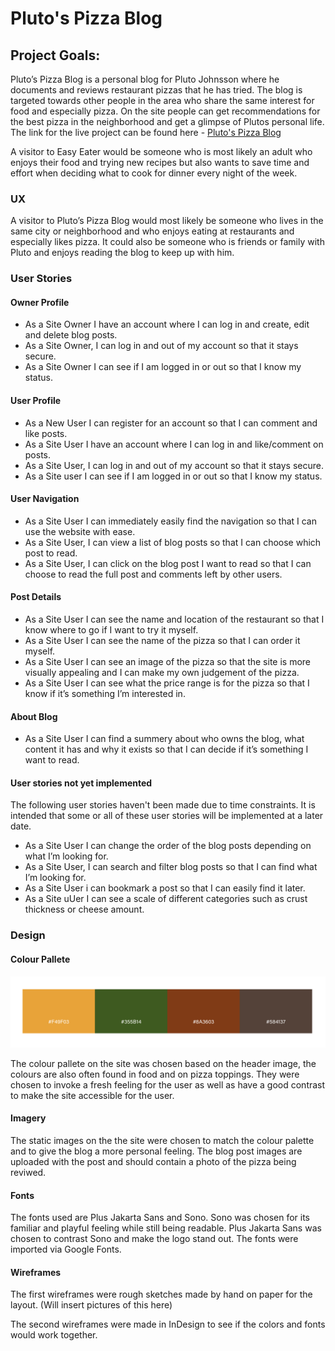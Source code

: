 # Pluto's Pizza Blog 

## Project Goals:

Pluto’s Pizza Blog is a personal blog for Pluto Johnsson where he documents and reviews restaurant pizzas that he has tried. The blog is targeted towards other people in the area who share the same interest for food and especially pizza. On the site people can get recommendations for the best pizza in the neighborhood and get a glimpse of Plutos personal life. The link for the live project can be found here - [Pluto's Pizza Blog](https://plutospizza.herokuapp.com/)

A visitor to Easy Eater would be someone who is most likely an adult who enjoys their food and trying new recipes but also wants to save time and effort when deciding what to cook for dinner every night of the week.

### UX
A visitor to Pluto’s Pizza Blog would most likely be someone who lives in the same city or neighborhood and who enjoys eating at restaurants and especially likes pizza. It could also be someone who is friends or family with Pluto and enjoys reading the blog to keep up with him.

### User Stories

#### Owner Profile
- As a Site Owner I have an account where I can log in and create, edit and delete blog posts.
- As a Site Owner, I can log in and out of my account so that it stays secure.
- As a Site Owner I can see if I am logged in or out so that I know my status.

#### User Profile
- As a New User I can register for an account so that I can comment and like posts.
- As a Site User I have an account where I can log in and like/comment on posts.
- As a Site User, I can log in and out of my account so that it stays secure.
- As a Site user I can see if I am logged in or out so that I know my status.

#### User Navigation
- As a Site User I can immediately easily find the navigation so that I can use the website with ease.
- As a Site User, I can view a list of blog posts so that I can choose which post to read.
- As a Site User, I can click on the blog post I want to read so that I can choose to read the full post and comments left by other users.

#### Post Details
- As a Site User I can see the name and location of the restaurant so that I know where to go if I want to try it myself.
- As a Site User I can see the name of the pizza so that I can order it myself.
- As a Site User I can see an image of the pizza so that the site is more visually appealing and I can make my own judgement of the pizza.
- As a Site User I can see what the price range is for the pizza so that I know if it’s something I’m interested in.

#### About Blog
- As a Site User I can find a summery about who owns the blog, what content it has and why it exists so that I can decide if it’s something I want to read.

#### User stories not yet implemented

The following user stories haven't been made due to time constraints. It is intended that some or all of these user stories will be implemented at a later date. 

- As a Site User I can change the order of the blog posts depending on what I’m looking for.
- As a Site User, I can search and filter blog posts so that I can find what I’m looking for.
- As a Site User i can bookmark a post so that I can easily find it later.
- As a Site uUer I can see a scale of different categories such as crust thickness or cheese amount.

### Design

#### Colour Pallete

![Colour Palette](media/images/colors.png)

The colour pallete on the site was chosen based on the header image, the colours are also often found in food and on pizza
toppings. They were chosen to invoke a fresh feeling for the user as well as have a good contrast to make the site accessible for the user.

#### Imagery
The static images on the the site were chosen to match the colour palette and to give the blog a more personal feeling. The blog post
images are uploaded with the post and should contain a photo of the pizza being reviwed.

#### Fonts
The fonts used are Plus Jakarta Sans and Sono. Sono was chosen for its familiar and playful feeling while still being readable. Plus Jakarta Sans was chosen to contrast Sono and make the logo stand out. The fonts were imported via Google Fonts.

#### Wireframes
The first wireframes were rough sketches made by hand on paper for the layout. (Will insert pictures of this here)

The second wireframes were made in InDesign to see if the colors and fonts would work together. 

